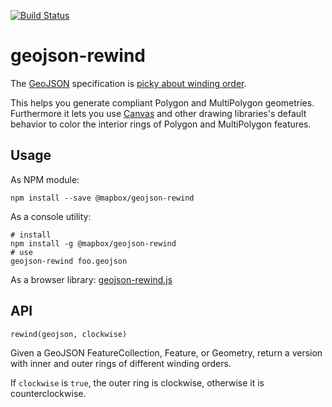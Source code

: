 [![Build Status](https://travis-ci.org/mapbox/geojson-rewind.png)](https://travis-ci.org/mapbox/geojson-rewind)

# geojson-rewind

The [GeoJSON](https://tools.ietf.org/html/rfc7946) specification
is [picky about winding order](https://tools.ietf.org/html/rfc7946#section-3.1.6).

This helps you generate compliant Polygon and MultiPolygon geometries. Furthermore it lets you
use [Canvas](http://www.bit-101.com/blog/?p=3702) and other drawing libraries's default behavior to color the interior
rings of Polygon and MultiPolygon features.

## Usage

As NPM module:

    npm install --save @mapbox/geojson-rewind

As a console utility:

    # install
    npm install -g @mapbox/geojson-rewind
    # use
    geojson-rewind foo.geojson

As a browser library: [geojson-rewind.js](https://bundle.run/geojson-rewind)

## API

`rewind(geojson, clockwise)`

Given a GeoJSON FeatureCollection, Feature, or Geometry, return a version with inner and outer rings of different
winding orders.

If `clockwise` is `true`, the outer ring is clockwise, otherwise it is counterclockwise.
